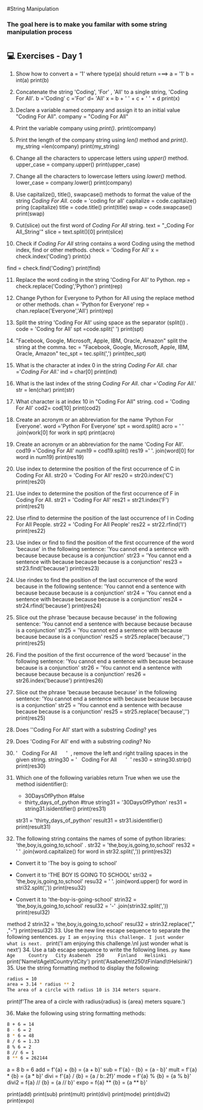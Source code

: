 #String Manipulation
### The goal here is to make you familar with some string manipulation process

#
## 💻 Exercises - Day 1

1. Show how to convert a = '1'  where type(a) should return ===> <class int>
   a = '1'
   b = int(a)
   print(b)
2. Concatenate the string 'Coding', 'For' , 'All' to a single string, 'Coding For All'.
b ='Coding'
c ='For'
d= 'All'
x = b + ' ' + c + ' ' + d
print(x)


3. Declare a variable named company and assign it to an initial value "Coding For All".
company = "Coding For All"
4. Print the variable company using _print()_.
print(company)
5. Print the length of the company string using _len()_ method and _print()_.
my_string =len(company)
print(my_string)

6. Change all the characters to uppercase letters using _upper()_ method.
upper_case = company.upper()
print(upper_case)
7. Change all the characters to lowercase letters using _lower()_ method.
lower_case = company.lower()
print(company)
8. Use capitalize(), title(), swapcase() methods to format the value of the string _Coding For All_.
code = 'coding for all'
capitalize = code.capitaize()
pring (capitalize)
title = code.title()
print(title)
swap = code.swapcase()
print(swap)
9. Cut(slice) out the first word of _Coding For All_ string. 
text = "_Coding For All_String'"
slice = text.split()[0]
print(slice)

10. Check if _Coding For All_ string contains a word Coding using the method index, find or other methods. 
check = 'Coding For All'
x = check.index('Coding')
print(x)

find = check.find('Coding')
print(find)



11. Replace the word coding in the string 'Coding For All' to Python.
rep = check.replace('Coding','Python')
print(rep)

12. Change Python for Everyone to Python for All using the replace method or other methods.
chan = 'Python for Everyone'
rep = chan.replace('Everyone','All')
print(rep)
13. Split the string 'Coding For All' using space as the separator (split()) .
code = 'Coding for All'
spt =code.split(' ')
print(spt)
14. "Facebook, Google, Microsoft, Apple, IBM, Oracle, Amazon" split the string at the comma.
tec = "Facebook, Google, Microsoft, Apple, IBM, Oracle, Amazon"
tec_spt = tec.split(',')
print(tec_spt)
15. What is the character at index 0 in the string _Coding For All_.
char ='_Coding For All_.'
ind = char[0]
print(ind)


16. What is the last index of the string _Coding For All_.
char ='_Coding For All_.'
str = len(char)
print(str)
17. What character is at index 10 in "Coding For All" string.
cod = 'Coding For All'
cod2= cod[10]
print(cod2)
18. Create an acronym or an abbreviation for the name 'Python For Everyone'.
word ='Python For Everyone'
spt = word.split()
acro = ' ' .join(work[0] for work in spt)
print(acro)
19. Create an acronym or an abbreviation for the name 'Coding For All'.
cod19 ='Coding For All'
num19 = cod19.split()
res19 =' '. join(word[0] for word in num19)
print(res19)
20. Use index to determine the position of the first occurrence of C in Coding For All.
str20 = 'Coding For All'
res20 = str20.index('C')
print(res20)

 21. Use index to determine the position of the first occurrence of F in Coding For All.
 str21 = 'Coding For All'
res21 = str21.index('F')
print(res21)
22. Use rfind to determine the position of the last occurrence of l in Coding For All People.
str22 = 'Coding For All People'
res22 = str22.rfind('l')
print(res22)

23. Use index or find to find the position of the first occurrence of the word 'because' in the following sentence: 'You cannot end a sentence with because because because is a conjunction'
str23 = 'You cannot end a sentence with because because because is a conjunction'
res23 = str23.find('because')
print(res23)

24. Use rindex to find the position of the last occurrence of the word because in the following sentence: 'You cannot end a sentence with because because because is a conjunction'
str24 = 'You cannot end a sentence with because because because is a conjunction'
res24 = str24.rfind('because')
print(res24)
25. Slice out the phrase 'because because because' in the following sentence: 'You cannot end a sentence with because because because is a conjunction'
str25 = 'You cannot end a sentence with because because because is a conjunction'
res25 = str25.replace('because','')
print(res25)
26. Find the position of the first occurrence of the word 'because' in the following sentence: 'You cannot end a sentence with because because because is a conjunction'
str26 = 'You cannot end a sentence with because because because is a conjunction'
res26 = str26.index('because')
print(res26)
27. Slice out the phrase 'because because because' in the following sentence: 'You cannot end a sentence with because because because is a conjunction'
str25 = 'You cannot end a sentence with because because because is a conjunction'
res25 = str25.replace('because','')
print(res25)
28. Does '\'Coding For All' start with a substring _Coding_?
yes
29. Does 'Coding For All' end with a substring _coding_?
No
30. '&nbsp;&nbsp; Coding For All &nbsp;&nbsp;&nbsp; &nbsp;' &nbsp;, remove the left and right trailing spaces in the given string.
string30 = '&nbsp;&nbsp; Coding For All &nbsp;&nbsp;&nbsp; &nbsp;' &nbsp;'
res30 = string30.strip()
print(res30)
31. Which one of the following variables return True when we use the method isidentifier():
    - 30DaysOfPython #false
    - thirty_days_of_python #true
    string31 = '30DaysOfPython'
    res31 = string31.isidentifier()
    print(res31)

    str31 = 'thirty_days_of_python'
    result31 = str31.isidentifier()
    print(result31)
32. The following string contains the names of some of python libraries: 'the,boy,is,going,to,school' .
str32 = 'the,boy,is,going,to,school'
res32 = ' ' .join(word.capitalize() for word in str32.split(','))
print(res32)
  * Convert it to 'The boy is going to school'
  * Convert it to 'THE BOY IS GOING TO SCHOOL'
  stri32 = 'the,boy,is,going,to,school'
  resu32 = ' '. join(word.upper() for word in stri32.split(','))
  print(resu32)

  * Convert it to 'the-boy-is-going-school'
strin32 = 'the,boy,is,going,to,school'
resul32 = '-' .join(strin32.split(','))
print(resul32)

method 2
strin32 = 'the,boy,is,going,to,school'
resul32 = strin32.replace("," ,"-")
print(resul32)
33. Use the new line escape sequence to separate the following sentences.
    ```py
    I am enjoying this challenge.
    I just wonder what is next.
    ```
    print('I am enjoying this challenge.\nI just wonder what is next')
34. Use a tab escape sequence to write the following lines.
    ```py
    Name      Age     Country   City
    Asabeneh  250     Finland   Helsinki
    ```
    print('Name\tAge\tCountry\tCity')
    print('Asabeneh\t250\tFinland\tHelsinki')
35. Use the string formatting method to display the following:

```sh
radius = 10
area = 3.14 * radius ** 2
The area of a circle with radius 10 is 314 meters square.
```
print(f'The area of a circle with radius{radius} is {area} meters square.')

36. Make the following using string formatting methods:

```sh
8 + 6 = 14
8 - 6 = 2
8 * 6 = 48
8 / 6 = 1.33
8 % 6 = 2
8 // 6 = 1
8 ** 6 = 262144
```
a = 8
b = 6
add = f'{a} + {b} = {a + b}'
sub = f'{a} - {b} = {a - b}'
mult = f'{a} * {b} = {a * b}'
divi = f'{a} / {b} = {a / b:.2f}'
mode = f'{a} % {b} = {a % b}'
divi2 = f{a} // {b} = {a // b}'
expo = f{a} ** {b} = {a ** b}'

print(add)
print(sub)
print(mult)
print(divi)
print(mode)
print(divi2)
print(expo)